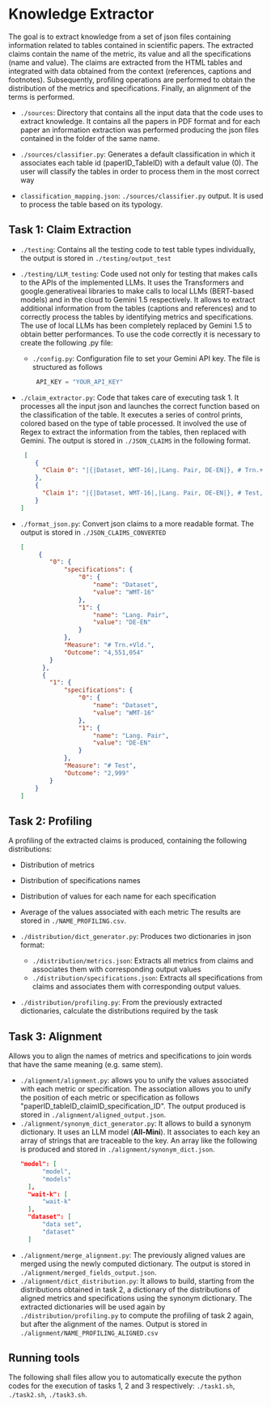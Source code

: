# Knowledge Extractor
The goal is to extract knowledge from a set of json files containing information related to tables contained in scientific papers. The extracted claims contain the name of the metric, its value and all the specifications (name and value). The claims are extracted from the HTML tables and integrated with data obtained from the context (references, captions and footnotes). Subsequently, profiling operations are performed to obtain the distribution of the metrics and specifications. Finally, an alignment of the terms is performed.

- `./sources`: Directory that contains all the input data that the code uses to extract knowledge. It contains all the papers in PDF format and for each paper an information extraction was performed producing the json files contained in the folder of the same name.

- `./sources/classifier.py`: Generates a default classification in which it associates each table id (paperID_TableID) with a default value (0). The user will classify the tables in order to process them in the most correct way

- `classification_mapping.json`: `./sources/classifier.py` output. It is used to process the table based on its typology.

## Task 1: Claim Extraction
- `./testing`: Contains all the testing code to test table types individually, the output is stored in `./testing/output_test`

- `./testing/LLM_testing`: Code used not only for testing that makes calls to the APIs of the implemented LLMs. It uses the Transformers and google.generativeai libraries to make calls to local LLMs (BERT-based models) and in the cloud to Gemini 1.5 respectively. It allows to extract additional information from the tables (captions and references) and to correctly process the tables by identifying metrics and specifications. The use of local LLMs has been completely replaced by Gemini 1.5 to obtain better performances. To use the code correctly it is necessary to create the following .py file:
  - `./config.py`: Configuration file to set your Gemini API key. The file is structured as follows
     ```python
      API_KEY = "YOUR_API_KEY"
     ```
- `./claim_extractor.py`: Code that takes care of executing task 1. It processes all the input json and launches the correct function based on the classification of the table. It executes a series of control prints, colored based on the type of table processed. It involved the use of Regex to extract the information from the tables, then replaced with Gemini. The output is stored in `./JSON_CLAIMS` in the following format.
    ```json
     [
        {
          "Claim 0": "|{|Dataset, WMT-16|,|Lang. Pair, DE-EN|}, # Trn.+Vld., 4,551,054|"
        },
        {
          "Claim 1": "|{|Dataset, WMT-16|,|Lang. Pair, DE-EN|}, # Test, 2,999|"
        }
    ]
    ```
- `./format_json.py`: Convert json claims to a more readable format. The output is stored in  `./JSON_CLAIMS_CONVERTED`
  ```json
  [
       {
          "0": {
              "specifications": {
                  "0": {
                      "name": "Dataset",
                      "value": "WMT-16"
                  },
                  "1": {
                      "name": "Lang. Pair",
                      "value": "DE-EN"
                  }
              },
              "Measure": "# Trn.+Vld.",
              "Outcome": "4,551,054"
          }
        },
        {
          "1": {
              "specifications": {
                  "0": {
                      "name": "Dataset",
                      "value": "WMT-16"
                  },
                  "1": {
                      "name": "Lang. Pair",
                      "value": "DE-EN"
                  }
              },
              "Measure": "# Test",
              "Outcome": "2,999"
          }
      }
  ]
  ```
## Task 2: Profiling
A profiling of the extracted claims is produced, containing the following distributions:
- Distribution of metrics
- Distribution of specifications names
- Distribution of values ​​for each name for each specification
- Average of the values ​​associated with each metric
The results are stored in `./NAME_PROFILING.csv`.

- `./distribution/dict_generator.py`: Produces two dictionaries in json format:
  - `./distribution/metrics.json`: Extracts all metrics from claims and associates them with corresponding output values
  - `./distribution/specifications.json`: Extracts all specifications from claims and associates them with corresponding output values.
- `./distribution/profiling.py`: From the previously extracted dictionaries, calculate the distributions required by the task

## Task 3: Alignment
Allows you to align the names of metrics and specifications to join words that have the same meaning (e.g. same stem).
- `./alignment/alignment.py`: allows you to unify the values ​​associated with each metric or specification. The association allows you to unify the position of each metric or specification as follows "paperID_tableID_claimID_specification_ID". The output produced is stored in `./alignment/aligned_output.json`.
- `./alignment/synonym_dict_generator.py`: It allows to build a synonym dictionary. It uses an LLM model (**All-Mini**). It associates to each key an array of strings that are traceable to the key. An array like the following is produced and stored in `./alignment/synonym_dict.json`.
  ```json
  "model": [
        "model",
        "models"
    ],
    "wait-k": [
        "wait-k"
    ],
    "dataset": [
        "data set",
        "dataset"
    ]
  ```
- `./alignment/merge_alignment.py`: The previously aligned values ​​are merged using the newly computed dictionary. The output is stored in `./alignment/merged_fields_output.json`.
- `./alignment/dict_distribution.py`: It allows to build, starting from the distributions obtained in task 2, a dictionary of the distributions of aligned metrics and specifications using the synonym dictionary. The extracted dictionaries will be used again by `./distribution/profiling.py` to compute the profiling of task 2 again, but after the alignment of the names. Output is stored in `./alignment/NAME_PROFILING_ALIGNED.csv`

## Running tools
The following shall files allow you to automatically execute the python codes for the execution of tasks 1, 2 and 3 respectively: `./task1.sh`, `./task2.sh`, `./task3.sh`.
